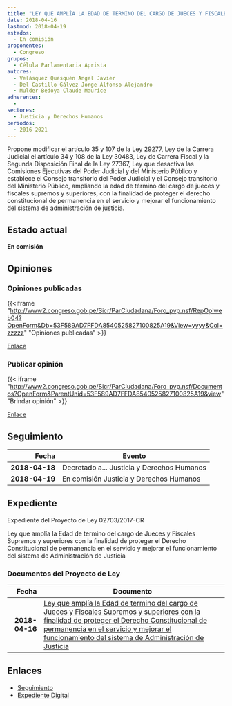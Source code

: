 ```yaml
---
title: "LEY QUE AMPLÍA LA EDAD DE TÉRMINO DEL CARGO DE JUECES Y FISCALES SUPREMOS Y SUPERIORES CON LA FINALIDAD DE PROTEGER EL DERECHO CONSTITUCIONAL DE PERMANENCIA EN EL SERVICIO Y MEJORAR EL FUNCIONAMIENTO DEL SISTEMA DE ADMINISTRACIÓN DE JUSTICIA"
date: 2018-04-16
lastmod: 2018-04-19
estados: 
  - En comisión
proponentes: 
  - Congreso
grupos: 
  - Célula Parlamentaria Aprista
autores: 
  - Velásquez Quesquén Angel Javier
  - Del Castillo Gálvez Jorge Alfonso Alejandro
  - Mulder Bedoya Claude Maurice
adherentes: 
  - 
sectores: 
  - Justicia y Derechos Humanos
periodos: 
  - 2016-2021
---
```


Propone modificar el artículo 35 y 107 de la Ley 29277, Ley de la Carrera Judicial el artículo 34 y 108 de la Ley 30483, Ley de Carrera Fiscal y la Segunda Disposición Final de la Ley 27367, Ley que desactiva las Comisiones Ejecutivas del Poder Judicial y del Ministerio Público y establece el Consejo transitorio del Poder Judicial y el Consejo transitorio del Ministerio Público, ampliando la edad de término del cargo de jueces y fiscales supremos y superiores, con la finalidad de proteger el derecho constitucional de permanencia en el servicio y mejorar el funcionamiento del sistema de administración de justicia.


## Estado actual

**En comisión**

## Opiniones

### Opiniones publicadas

{{<iframe "http://www2.congreso.gob.pe/Sicr/ParCiudadana/Foro_pvp.nsf/RepOpiweb04?OpenForm&Db=53F589AD7FFDA8540525827100825A19&View=yyyy&Col=zzzzz" "Opiniones publicadas" >}}

[Enlace](http://www2.congreso.gob.pe/Sicr/ParCiudadana/Foro_pvp.nsf/RepOpiweb04?OpenForm&Db=53F589AD7FFDA8540525827100825A19&View=yyyy&Col=zzzzz)
### Publicar opinión

{{< iframe "http://www2.congreso.gob.pe/Sicr/ParCiudadana/Foro_pvp.nsf/Documentos?OpenForm&ParentUnid=53F589AD7FFDA8540525827100825A19&view" "Brindar opinión" >}}

[Enlace](http://www2.congreso.gob.pe/Sicr/ParCiudadana/Foro_pvp.nsf/Documentos?OpenForm&ParentUnid=53F589AD7FFDA8540525827100825A19&view)

## Seguimiento

| Fecha | Evento |
|------:|--------|
| **2018-04-18** | Decretado a... Justicia y Derechos Humanos|
| **2018-04-19** | En comisión Justicia y Derechos Humanos|


## Expediente

Expediente del Proyecto de Ley 02703/2017-CR

Ley que amplía la Edad de termino del cargo de Jueces y Fiscales Supremos y superiores con la finalidad de proteger el Derecho Constitucional de permanencia en el servicio y mejorar el funcionamiento del sistema de Administración de Justicia


### Documentos del Proyecto de Ley

| Fecha | Documento |
|------:|--------|
| **2018-04-16** | [Ley que amplía la Edad de termino del cargo de Jueces y Fiscales Supremos y superiores con la finalidad de proteger el Derecho Constitucional de permanencia en el servicio y mejorar el funcionamiento del sistema de Administración de Justicia](http://www.leyes.congreso.gob.pe/Documentos/2016_2021/Proyectos_de_Ley_y_de_Resoluciones_Legislativas/PL0270320180416..pdf) |

## Enlaces 

- [Seguimiento](http://www2.congreso.gob.pe/Sicr/TraDocEstProc/CLProLey2016.nsf/f7fff46988ca05b1052578e100829cc7/7ca6ffdd4e3f4ce40525827100736475?OpenDocument)
- [Expediente Digital](http://www2.congreso.gob.pe/Sicr/TraDocEstProc/CLProLey2016.nsf/f7fff46988ca05b1052578e100829cc7/7ca6ffdd4e3f4ce40525827100736475?OpenDocument&Click=05257FB7005EB655.eb71d0cf91d8294e05256cdf006b5706/$Body/0.1C6C)
